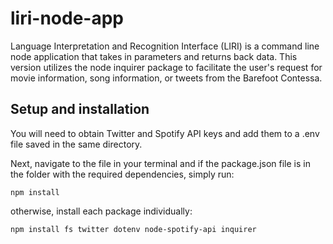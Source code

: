 # liri-node-app

Language Interpretation and Recognition Interface (LIRI) is a command line node application that takes in parameters and returns back data. This version utilizes the node inquirer package to facilitate the user's request for movie information, song information, or tweets from the Barefoot Contessa.

## Setup and installation

You will need to obtain Twitter and Spotify API keys and add them to a .env file saved in the same directory. 

Next, navigate to the file in your terminal and if the package.json file is in the folder with the required dependencies, simply run:

```
npm install
```

otherwise, install each package individually:

```
npm install fs twitter dotenv node-spotify-api inquirer
```
